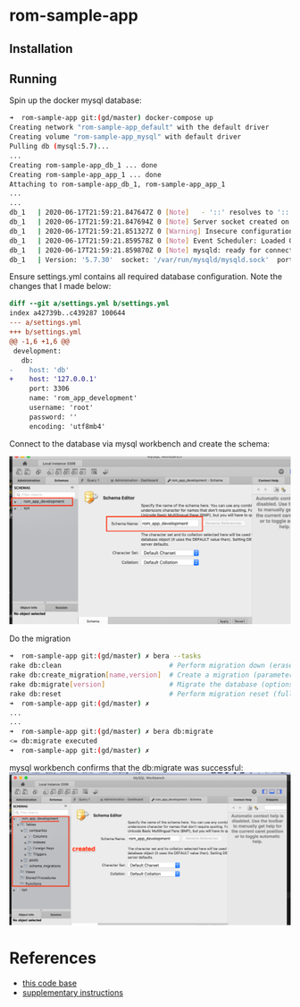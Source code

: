 # rom-sample-app

## Installation

## Running

Spin up the docker mysql database:

```bash
➜  rom-sample-app git:(gd/master) docker-compose up
Creating network "rom-sample-app_default" with the default driver
Creating volume "rom-sample-app_mysql" with default driver
Pulling db (mysql:5.7)...
...
Creating rom-sample-app_db_1 ... done
Creating rom-sample-app_app_1 ... done
Attaching to rom-sample-app_db_1, rom-sample-app_app_1
...
...
db_1   | 2020-06-17T21:59:21.847647Z 0 [Note]   - '::' resolves to '::';
db_1   | 2020-06-17T21:59:21.847694Z 0 [Note] Server socket created on IP: '::'.
db_1   | 2020-06-17T21:59:21.851327Z 0 [Warning] Insecure configuration for --pid-file: Location '/var/run/mysqld' in the path is accessible to all OS users. Consider choosing a different directory.
db_1   | 2020-06-17T21:59:21.859578Z 0 [Note] Event Scheduler: Loaded 0 events
db_1   | 2020-06-17T21:59:21.859870Z 0 [Note] mysqld: ready for connections.
db_1   | Version: '5.7.30'  socket: '/var/run/mysqld/mysqld.sock'  port: 3306  MySQL Community Server (GPL)
```

Ensure settings.yml contains all required database configuration.  Note the changes that I made below:

```diff
diff --git a/settings.yml b/settings.yml
index a42739b..c439287 100644
--- a/settings.yml
+++ b/settings.yml
@@ -1,6 +1,6 @@
 development:
   db:
-    host: 'db'
+    host: '127.0.0.1'
     port: 3306
     name: 'rom_app_development'
     username: 'root'
     password: ''
     encoding: 'utf8mb4'
```

Connect to the database via mysql workbench and create the schema:

![new schema created](img/new_schema_created.png)

Do the migration

```bash
➜  rom-sample-app git:(gd/master) ✗ bera --tasks
rake db:clean                           # Perform migration down (erase all data)
rake db:create_migration[name,version]  # Create a migration (parameters: NAME, VERSION)
rake db:migrate[version]                # Migrate the database (options [version_number])]
rake db:reset                           # Perform migration reset (full erase and migration up)
➜  rom-sample-app git:(gd/master) ✗ 
...
...
➜  rom-sample-app git:(gd/master) ✗ bera db:migrate
<= db:migrate executed
➜  rom-sample-app git:(gd/master) ✗ 
```

mysql workbench confirms that the db:migrate was successful:
![mysql workbench](img/mysql_workbench.png)

# References

* [this code base](https://github.com/igkuz/rom-sample-app)
* [supplementary instructions](https://medium.com/@igkuz/how-to-setup-ruby-object-mapper-rom-for-standalone-project-15472fcf31e1)